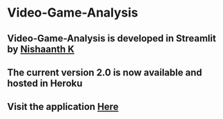 # Video-Game-Analysis

## Video-Game-Analysis is developed in Streamlit by [Nishaanth K](https://www.linkedin.com/in/nishaanth-k)

## The current version 2.0 is now available and hosted in Heroku 

## Visit the application [Here](https://video-game-analysis-nish.herokuapp.com/)
